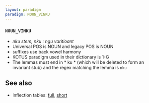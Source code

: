 ```yaml
---
layout: paradigm
paradigm: NOUN_VINKU
---
```

### ` NOUN_VINKU `

* _nku stem, nku : ngu varitioant_
* Universal POS is NOUN and legacy POS is NOUN
* suffixes use back vowel harmony
* KOTUS paradigm used in their dictionary is 1-G
* The lemmas must end in * ku * (which will be deleted to form an invariant stub) and the regex matching the lemma is ` nku `

## See also

* Inflection tables: [full](gen/V/vinku.html), [short](gen/V/vinku_wikt.html)

